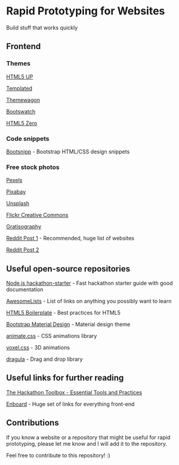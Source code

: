 # Rapid Prototyping for Websites

Build stuff that works quickly

## Frontend
### Themes

[HTML5 UP](http://html5up.net/)

[Templated](http://templated.co/)

[Themewagon](https://themewagon.com/?sortby=rating#skip-to-content)

[Bootswatch](https://bootswatch.com/)

[HTML5 Zero](http://www.html5zero.com/)

### Code snippets

[Bootsnipp](http://bootsnipp.com/) - Bootstrap HTML/CSS design snippets

### Free stock photos

[Pexels](https://www.pexels.com/)

[Pixabay](https://pixabay.com/)

[Unsplash](https://unsplash.com/)

[Flickr Creative Commons](https://www.flickr.com/creativecommons/)

[Gratisography](http://www.gratisography.com/)

[Reddit Post 1](https://www.reddit.com/r/web_design/comments/2v5ts0/ultimate_collection_of_free_stock_photos_websites/) - Recommended, huge list of websites

[Reddit Post 2](https://www.reddit.com/r/Entrepreneur/comments/34iryg/what_are_the_best_royalty_free_stock_image_sites/)


## Useful open-source repositories

[Node.js hackathon-starter](https://github.com/sahat/hackathon-starter) - Fast hackathon starter guide with good documentation

[AwesomeLists](https://github.com/sindresorhus/awesome) - List of links on anything you possibly want to learn

[HTML5 Boilerplate](https://github.com/h5bp/html5-boilerplate) - Best practices for HTML5

[Bootstrap Material Design](https://github.com/FezVrasta/bootstrap-material-design) - Material design theme

[animate.css](https://github.com/daneden/animate.css) - CSS animations library

[voxel.css](https://github.com/HunterLarco/voxel.css) - 3D animations

[dragula](https://github.com/bevacqua/dragula) - Drag and drop library

## Useful links for further reading

[The Hackathon Toolbox - Essential Tools and Practices](http://thecodeship.com/general/hackathon-toolbox-essential-tools-practices/)

[Enboard](http://enboard.co/webdesign/) - Huge set of links for everything front-end

## Contributions

If you know a website or a repository that might be useful for rapid prototyping, please let me know and I will add it to the repository.

Feel free to contribute to this repository! :)
